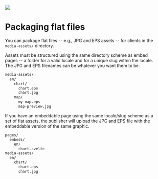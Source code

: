 ![](https://graphics.thomsonreuters.com/style-assets/images/logos/reuters-graphics-logo/svg/graphics-logo-color-dark.svg)

# Packaging flat files

You can package flat files -- e.g., JPG and EPS assets -- for clients in the `media-assets/` directory.

Assets must be structured using the same directory scheme as embed pages -- a folder for a valid locale and for a unique slug within the locale. The JPG and EPS filenames can be whatever you want them to be.

```bash
media-assets/
  en/
    chart/
      chart.eps
      chart.jpg
    map/
      my-map.eps
      map-preview.jpg
```

If you have an embeddable page using the same locale/slug scheme as a set of flat assets, the publisher will upload the JPG and EPS file with the embeddable version of the same graphic.

```bash
pages/
  embeds/
    en/
      chart.svelte
media-assets/
  en/
    chart/
      chart.eps
      chart.jpg
```
